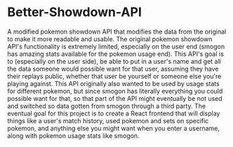 # Better-Showdown-API
A modified pokemon showdown API that modifies the data from the original to make it more readable and usable.
The original pokemon showdown API's functionality is extremely limited, especially on the user end (smogon has amazing stats available for the pokemon usage end). This API's goal is to (especially on the user side), be able to put in a user's name and get all the data someone would possible want for that user, assuming they have their replays public, whether that user be yourself or someone else you're playing against. This API originally also wanted to be used by usage stats for different pokemon, but since smogon has literally everything you could possible want for that, so that part of the API might eventually be not used and switched so data gotten from smogon through a third party. The eventual goal for this project is to create a React frontend that will display things like a user's match history, used pokemon and sets on specific pokemon, and anything else you might want when you enter a username, along with pokemon usage stats like smogon.
